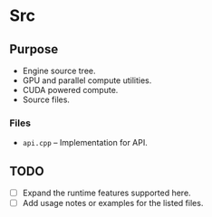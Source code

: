 # Src

## Purpose
- Engine source tree.
- GPU and parallel compute utilities.
- CUDA powered compute.
- Source files.

### Files
- `api.cpp` – Implementation for API.

## TODO
- [ ] Expand the runtime features supported here.
- [ ] Add usage notes or examples for the listed files.
